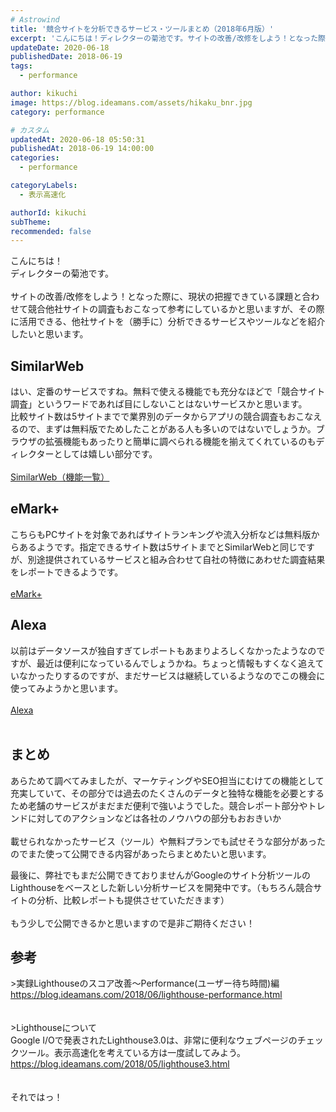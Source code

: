 ```yaml
---
# Astrowind
title: '競合サイトを分析できるサービス・ツールまとめ（2018年6月版）'
excerpt: 'こんにちは！ディレクターの菊池です。サイトの改善/改修をしよう！となった際に、現...'
updateDate: 2020-06-18
publishedDate: 2018-06-19
tags: 
  - performance

author: kikuchi
image: https://blog.ideamans.com/assets/hikaku_bnr.jpg
category: performance

# カスタム
updatedAt: 2020-06-18 05:50:31
publishedAt: 2018-06-19 14:00:00
categories: 
  - performance

categoryLabels: 
  - 表示高速化

authorId: kikuchi
subTheme: 
recommended: false
---
```


<p>こんにちは！<br>ディレクターの菊池です。<br><br>サイトの改善/改修をしよう！となった際に、現状の把握できている課題と合わせて競合他社サイトの調査もおこなって参考にしているかと思いますが、その際に活用できる、他社サイトを（勝手に）分析できるサービスやツールなどを紹介したいと思います。</p>
<h2>SimilarWeb</h2>
<p>はい、定番のサービスですね。無料で使える機能でも充分なほどで「競合サイト調査」というワードであれば目にしないことはないサービスかと思います。<br>比較サイト数は5サイトまでで業界別のデータからアプリの競合調査もおこなえるので、まずは無料版でためしたことがある人も多いのではないでしょうか。ブラウザの拡張機能もあったりと簡単に調べられる機能を揃えてくれているのもディレクターとしては嬉しい部分です。<br><br><a href="https://www.similar-web.jp/funs.php" title="similar-web" target="_blank">SimilarWeb（機能一覧）</a></p>
<p> </p>
<h2>eMark+</h2>
<p>こちらもPCサイトを対象であればサイトランキングや流入分析などは無料版からあるようです。指定できるサイト数は5サイトまでとSimilarWebと同じですが、別途提供されているサービスと組み合わせて自社の特徴にあわせた調査結果をレポートできるようです。<br><br><a href="https://www.valuesccg.com/service/emarkplus/" title="emarkplus" target="_blank">eMark+</a></p>
<p> </p>
<h2>Alexa</h2>
<p>以前はデータソースが独自すぎてレポートもあまりよろしくなかったようなのですが、最近は便利になっているんでしょうかね。ちょっと情報もすくなく追えていなかったりするのですが、まだサービスは継続しているようなのでこの機会に使ってみようかと思います。<br><br><a href="https://www.alexa.com/" target="_blank">Alexa</a><br><br></p>
<h2>まとめ</h2>
<p>あらためて調べてみましたが、マーケティングやSEO担当にむけての機能として充実していて、その部分では過去のたくさんのデータと独特な機能を必要とするため老舗のサービスがまだまだ便利で強いようでした。競合レポート部分やトレンドに対してのアクションなどは各社のノウハウの部分もおおきいか<br><br>載せられなかったサービス（ツール）や無料プランでも試せそうな部分があったのでまた使って公開できる内容があったらまとめたいと思います。</p>
<p> </p>
<p>最後に、弊社でもまだ公開できておりませんがGoogleのサイト分析ツールのLighthouseをベースとした新しい分析サービスを開発中です。（もちろん競合サイトの分析、比較レポートも提供させていただきます）<br><br>もう少しで公開できるかと思いますので是非ご期待ください！</p>
<p> </p>
<h2>参考</h2>
<p>&gt;実録Lighthouseのスコア改善〜Performance(ユーザー待ち時間)編<br><a href="https://blog.ideamans.com/2018/06/lighthouse-performance.html" target="_blank">https://blog.ideamans.com/2018/06/lighthouse-performance.html</a><br><br><br>&gt;Lighthouseについて<br>Google I/Oで発表されたLighthouse3.0は、非常に便利なウェブページのチェックツール。表示高速化を考えている方は一度試してみよう。<br><a href="https://blog.ideamans.com/2018/05/lighthouse3.html" target="_blank">https://blog.ideamans.com/2018/05/lighthouse3.html</a><br><br><br>それではっ！<br><br></p>


